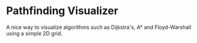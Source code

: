 # Pathfinding Visualizer

A nice way to visualize algorithms such as Dijkstra's, A* and Floyd-Warshall using a simple 2D grid.


